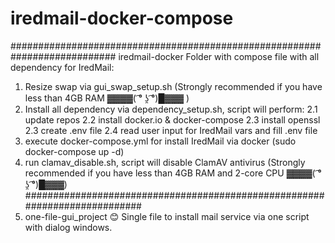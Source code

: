 # iredmail-docker-compose
###########################################################################
iredmail-docker 
Folder with compose file with all dependency for IredMail:
1) Resize swap via gui_swap_setup.sh (Strongly recommended if you have less than 4GB RAM ▓▓▓▓( ͡° ʖ̯ ͡°)█▓▓▓ )
2) Install all dependency via dependency_setup.sh, script will perform:
2.1 update repos
2.2 install docker.io & docker-compose
2.3 install openssl
2.3 create .env file
2.4 read user input for IredMail vars and fill .env file
3) execute docker-compose.yml for install IredMail via docker (sudo docker-compose up -d)
4) run clamav_disable.sh, script will disable ClamAV antivirus (Strongly recommended if you have less than 4GB RAM and 2-core CPU  ▓▓▓▓( ͡° ʖ̯ ͡°)█▓▓▓)
###########################################################################
1) one-file-gui_project 😊
Single file to install mail service via one script with dialog windows.
